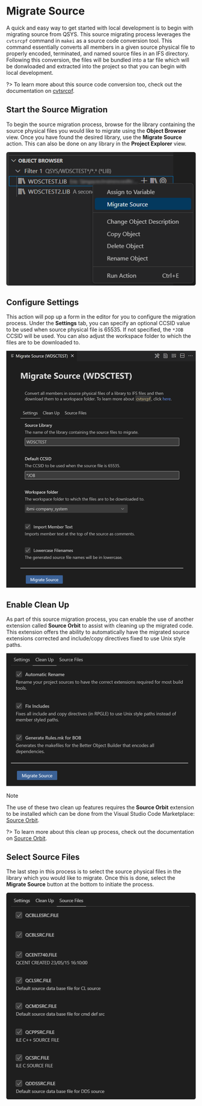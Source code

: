 # Migrate Source

A quick and easy way to get started with local development is to begin with migrating source from QSYS. This source migrating process leverages the `cvtsrcpf` command in `makei` as a source code conversion tool. This command essentially converts all members in a given source physical file to properly encoded, terminated, and named source files in an IFS directory. Following this conversion, the files will be bundled into a tar file which will be donwloaded and extracted into the project so that you can begin with local development.

?> To learn more about this source code conversion too, check out the documentation on [cvtsrcpf](https://ibm.github.io/ibmi-bob/#/cli/makei?id=cvtsrcpf).

## Start the Source Migration

To begin the source migration process, browse for the library containing the source physical files you would like to migrate using the **Object Browser** view. Once you have found the desired library, use the **Migrate Source** action. This can also be done on any library in the **Project Explorer** view.

![Migrate Source](../../assets/ProjectExplorer_37.png)

## Configure Settings

This action will pop up a form in the editor for you to configure the migration process. Under the **Settings** tab, you can specify an optional CCSID value to be used when source physical file is 65535. If not specified, the `*JOB` CCSID will be used. You can also adjust the workspace folder to which the files are to be downloaded to.

![Configure Settings for Migrate Source](../../assets/ProjectExplorer_38.png)

## Enable Clean Up

As part of this source migration process, you can enable the use of another extension called **Source Orbit** to assist with cleaning up the migrated code. This extension offers the ability to automatically have the migrated source extensions corrected and include/copy directives fixed to use Unix style paths.

![Clean Up for Migrate Source](../../assets/ProjectExplorer_39.png)

> [!NOTE]
>
> The use of these two clean up features requires the **Source Orbit** extension to be installed which can be done from the Visual Studio Code Marketplace: [Source Orbit]().

?> To learn more about this clean up process, check out the documentation on [Source Orbit](https://ibm.github.io/sourceorbit/#/).

## Select Source Files

The last step in this process is to select the source physical files in the library which you would like to migrate. Once this is done, select the **Migrate Source** button at the bottom to initiate the process.

![Select Source Files for Migrate Source](../../assets/ProjectExplorer_40.png)